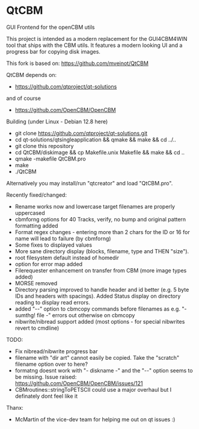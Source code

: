 QtCBM
=====

GUI Frontend for the openCBM utils

This project is intended as a modern replacement for the GUI4CBM4WIN tool that ships with the CBM utils.
It features a modern looking UI and a progress bar for copying disk images.

This fork is based on: https://github.com/mveinot/QtCBM


QtCBM depends on:

* https://github.com/qtproject/qt-solutions

and of course

* https://github.com/OpenCBM/OpenCBM


Building (under Linux - Debian 12.8 here)

* git clone https://github.com/qtproject/qt-solutions.git
* cd qt-solutions/qtsingleapplication && qmake && make && cd ../..
* git clone this repository
* cd QtCBM/diskimage && cp Makefile.unix Makefile && make && cd ..
* qmake -makefile QtCBM.pro
* make
* ./QtCBM

Alternatively you may install/run "qtcreator" and load "QtCBM.pro".


Recently fixed/changed:

* Rename works now and lowercase target filenames are properly uppercased
* cbmforng options for 40 Tracks, verify, no bump and original pattern formatting added
* Format regex changes - entering more than 2 chars for the ID or 16 for name will lead to failure (by cbmforng)
* Some fixes to displayed values
* More sane directory display (blocks, filename, type and THEN "size").
* root filesystem default instead of homedir
* option for error map added
* Filerequester enhancement on transfer from CBM (more image types added)
* MORSE removed
* Directory parsing improved to handle header and id better (e.g. 5 byte IDs and headers with spacings). Added Status display on directory reading to display read errors.
* added "--" option to cbmcopy commands before filenames as e.g. "- sumthg! file -" errors out otherwise on cbmcopy
* nibwrite/nibread support added (most options - for special nibwrites revert to cmdline)

TODO:

* Fix nibread/nibwrite progress bar
* filename with "dir art" cannot easily be copied. Take the "scratch" filename option over to here?
* formatng doesnt work with "- diskname -" and the "--" option seems to be missing. Issue raised: https://github.com/OpenCBM/OpenCBM/issues/121
* CBMroutines::stringToPETSCII could use a major overhaul but I definately dont feel like it


Thanx:

* McMartin of the vice-dev team for helping me out on qt issues :)
